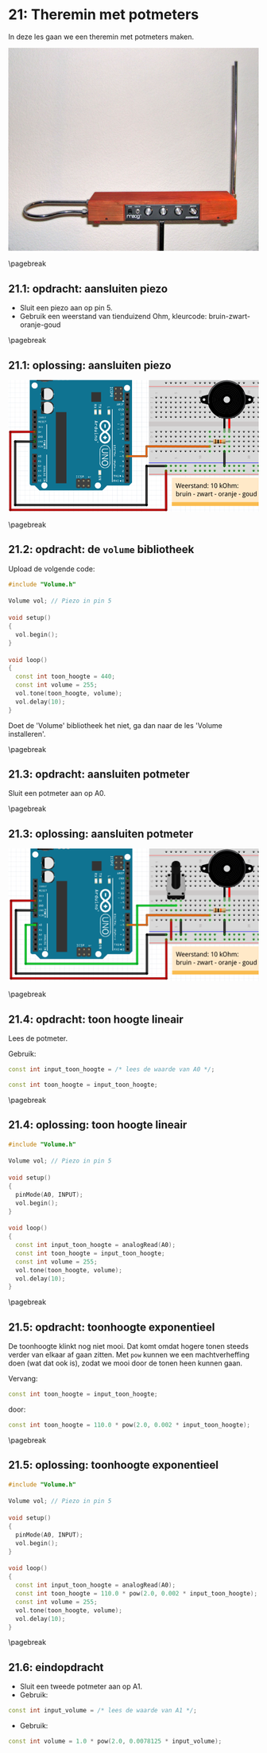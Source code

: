 # 21: Theremin met potmeters

In deze les gaan we een theremin met potmeters maken.

![Een theremin](Etherwave_Theremin_Kit.jpg)

\pagebreak

## 21.1: opdracht: aansluiten piezo

- Sluit een piezo aan op pin 5.
- Gebruik een weerstand van tienduizend Ohm,
   kleurcode: bruin-zwart-oranje-goud

\pagebreak

## 21.1: oplossing: aansluiten piezo

![Aansluiten piezo](21_piezo.png)

\pagebreak

## 21.2: opdracht: de `volume` bibliotheek

Upload de volgende code:

```c++
#include "Volume.h"

Volume vol; // Piezo in pin 5

void setup()
{
  vol.begin();
}

void loop()
{
  const int toon_hoogte = 440;
  const int volume = 255;
  vol.tone(toon_hoogte, volume);
  vol.delay(10);
}
```

Doet de 'Volume' bibliotheek het niet, ga dan naar de les 'Volume installeren'.

\pagebreak

## 21.3: opdracht: aansluiten potmeter

Sluit een potmeter aan op A0.

\pagebreak

## 21.3: oplossing: aansluiten potmeter

![Aansluiten potmeter](21_een_potmeter.png)

\pagebreak

## 21.4: opdracht: toon hoogte lineair

Lees de potmeter.

Gebruik:

```c++
const int input_toon_hoogte = /* lees de waarde van A0 */;
```

```c++
const int toon_hoogte = input_toon_hoogte;
```

\pagebreak

## 21.4: oplossing: toon hoogte lineair

```c++
#include "Volume.h"

Volume vol; // Piezo in pin 5

void setup()
{
  pinMode(A0, INPUT);
  vol.begin();
}

void loop()
{
  const int input_toon_hoogte = analogRead(A0);
  const int toon_hoogte = input_toon_hoogte;
  const int volume = 255;
  vol.tone(toon_hoogte, volume);
  vol.delay(10);
}
```

\pagebreak

## 21.5: opdracht: toonhoogte exponentieel

De toonhoogte klinkt nog niet mooi.
Dat komt omdat hogere tonen steeds verder van elkaar af gaan zitten.
Met `pow` kunnen we een machtverheffing doen (wat dat ook is),
zodat we mooi door de tonen heen kunnen gaan.

Vervang:

```c++
const int toon_hoogte = input_toon_hoogte;
```

door:

```c++
const int toon_hoogte = 110.0 * pow(2.0, 0.002 * input_toon_hoogte);
```

\pagebreak

## 21.5: oplossing: toonhoogte exponentieel

```c++
#include "Volume.h"

Volume vol; // Piezo in pin 5

void setup()
{
  pinMode(A0, INPUT);
  vol.begin();
}

void loop()
{
  const int input_toon_hoogte = analogRead(A0);
  const int toon_hoogte = 110.0 * pow(2.0, 0.002 * input_toon_hoogte);
  const int volume = 255;
  vol.tone(toon_hoogte, volume);
  vol.delay(10);
}
```

\pagebreak

## 21.6: eindopdracht

- Sluit een tweede potmeter aan op A1.
- Gebruik:

```c++
const int input_volume = /* lees de waarde van A1 */;
```

- Gebruik:

```c++
const int volume = 1.0 * pow(2.0, 0.0078125 * input_volume);
```
